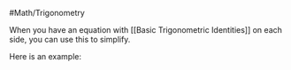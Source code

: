 #Math/Trigonometry 

When you have an equation with [[Basic Trigonometric Identities]] on each side, you can use this to simplify. 

Here is an example:


